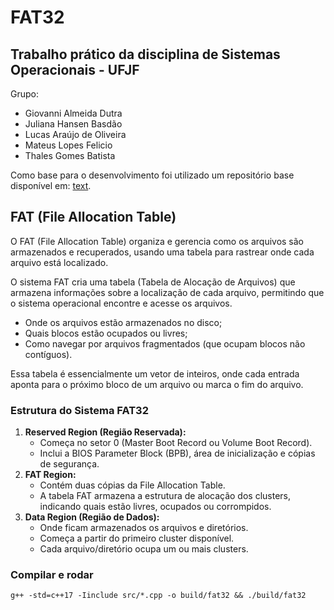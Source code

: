 # FAT32

## Trabalho prático da disciplina de Sistemas Operacionais - UFJF

Grupo:

- Giovanni Almeida Dutra
- Juliana Hansen Basdão
- Lucas Araújo de Oliveira
- Mateus Lopes Felicio
- Thales Gomes Batista

Como base para o desenvolvimento foi utilizado um repositório base disponível em: [text](https://github.com/PUCRSOpenSource/tiny-shell/tree/master).

## FAT (File Allocation Table)

O FAT (File Allocation Table) organiza e gerencia como os arquivos são armazenados e recuperados, usando uma tabela para rastrear onde cada arquivo está localizado. 

O sistema FAT cria uma tabela (Tabela de Alocação de Arquivos) que armazena informações sobre a localização de cada arquivo, permitindo que o sistema operacional encontre e acesse os arquivos. 

- Onde os arquivos estão armazenados no disco;
- Quais blocos estão ocupados ou livres;
- Como navegar por arquivos fragmentados (que ocupam blocos não contíguos).

Essa tabela é essencialmente um vetor de inteiros, onde cada entrada aponta para o próximo bloco de um arquivo ou marca o fim do arquivo.

### **Estrutura do Sistema FAT32**

1. **Reserved Region (Região Reservada):**
    - Começa no setor 0 (Master Boot Record ou Volume Boot Record).
    - Inclui a BIOS Parameter Block (BPB), área de inicialização e cópias de segurança.
2. **FAT Region:**
    - Contém duas cópias da File Allocation Table.
    - A tabela FAT armazena a estrutura de alocação dos clusters, indicando quais estão livres, ocupados ou corrompidos.
3. **Data Region (Região de Dados):**
    - Onde ficam armazenados os arquivos e diretórios.
    - Começa a partir do primeiro cluster disponível.
    - Cada arquivo/diretório ocupa um ou mais clusters.

### Compilar e rodar
```
g++ -std=c++17 -Iinclude src/*.cpp -o build/fat32 && ./build/fat32
```